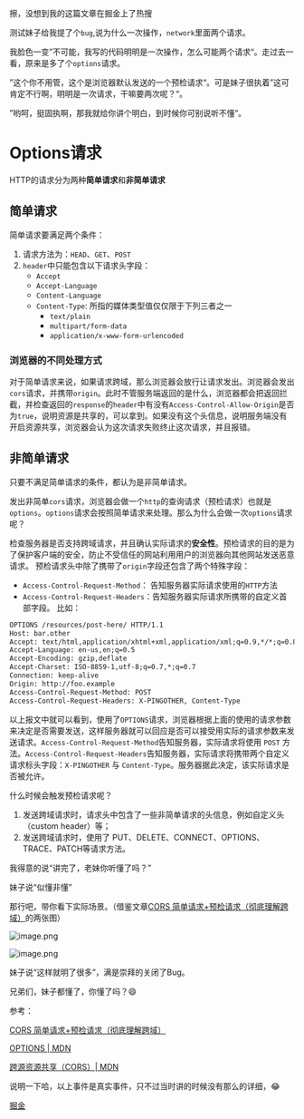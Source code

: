 擦，没想到我的这篇文章在掘金上了热搜

测试妹子给我提了个`bug`,说为什么一次操作，`network`里面两个请求。

我脸色一变”不可能，我写的代码明明是一次操作，怎么可能两个请求“。走过去一看，原来是多了个`options`请求。

”这个你不用管，这个是浏览器默认发送的一个预检请求“。可是妹子很执着”这可肯定不行啊，明明是一次请求，干嘛要两次呢？“。

”哟呵，挺固执啊，那我就给你讲个明白，到时候你可别说听不懂“。
# Options请求
HTTP的请求分为两种**简单请求**和**非简单请求**
## 简单请求
简单请求要满足两个条件：
1. 请求方法为：`HEAD`、`GET`、`POST`
2. `header`中只能包含以下请求头字段：
    - `Accept`
    - `Accept-Language`
    - `Content-Language`
    - `Content-Type`: 所指的媒体类型值仅仅限于下列三者之一
        -   `text/plain`
        -   `multipart/form-data`
        -   `application/x-www-form-urlencoded`
### 浏览器的不同处理方式
对于简单请求来说，如果请求跨域，那么浏览器会放行让请求发出。浏览器会发出`cors`请求，并携带`origin`。此时不管服务端返回的是什么，浏览器都会把返回拦截，并检查返回的`response`的`header`中有没有`Access-Control-Allow-Origin`是否为`true`，说明资源是共享的，可以拿到。如果没有这个头信息，说明服务端没有开启资源共享，浏览器会认为这次请求失败终止这次请求，并且报错。

## 非简单请求
只要不满足简单请求的条件，都认为是非简单请求。

发出非简单`cors`请求，浏览器会做一个`http`的查询请求（预检请求）也就是`options`。`options`请求会按照简单请求来处理。那么为什么会做一次`options`请求呢？

检查服务器是否支持跨域请求，并且确认实际请求的**安全性**。预检请求的目的是为了保护客户端的安全，防止不受信任的网站利用用户的浏览器向其他网站发送恶意请求。
预检请求头中除了携带了`origin`字段还包含了两个特殊字段：
- `Access-Control-Request-Method`： 告知服务器实际请求使用的`HTTP`方法
- `Access-Control-Request-Headers`：告知服务器实际请求所携带的自定义首部字段。
比如：
```html
OPTIONS /resources/post-here/ HTTP/1.1
Host: bar.other
Accept: text/html,application/xhtml+xml,application/xml;q=0.9,*/*;q=0.8
Accept-Language: en-us,en;q=0.5
Accept-Encoding: gzip,deflate
Accept-Charset: ISO-8859-1,utf-8;q=0.7,*;q=0.7
Connection: keep-alive
Origin: http://foo.example
Access-Control-Request-Method: POST
Access-Control-Request-Headers: X-PINGOTHER, Content-Type
```
以上报文中就可以看到，使用了`OPTIONS`请求，浏览器根据上面的使用的请求参数来决定是否需要发送，这样服务器就可以回应是否可以接受用实际的请求参数来发送请求。`Access-Control-Request-Method`告知服务器，实际请求将使用 `POST` 方法。`Access-Control-Request-Headers`告知服务器，实际请求将携带两个自定义请求标头字段：`X-PINGOTHER` 与 `Content-Type`。服务器据此决定，该实际请求是否被允许。

什么时候会触发预检请求呢？
1.  发送跨域请求时，请求头中包含了一些非简单请求的头信息，例如自定义头（custom header）等；
2.  发送跨域请求时，使用了 PUT、DELETE、CONNECT、OPTIONS、TRACE、PATCH等请求方法。

我得意的说“讲完了，老妹你听懂了吗？”

妹子说“似懂非懂”

那行吧，带你看下实际场景。（借鉴文章[CORS 简单请求+预检请求（彻底理解跨域）](https://github.com/amandakelake/blog/issues/62)的两张图）

![image.png](https://p1-juejin.byteimg.com/tos-cn-i-k3u1fbpfcp/67cf1327ec8649ab94342441cf4295e4~tplv-k3u1fbpfcp-watermark.image?)


![image.png](https://p6-juejin.byteimg.com/tos-cn-i-k3u1fbpfcp/758d19be3575467bb53ccd8fd225b174~tplv-k3u1fbpfcp-watermark.image?)

妹子说“这样就明了很多”，满是崇拜的关闭了Bug。

兄弟们，妹子都懂了，你懂了吗？😄

参考：

[CORS 简单请求+预检请求（彻底理解跨域）](https://github.com/amandakelake/blog/issues/62)

[OPTIONS | MDN](https://developer.mozilla.org/zh-CN/docs/Web/HTTP/Methods/OPTIONS)

[跨源资源共享（CORS）| MDN](https://developer.mozilla.org/zh-CN/docs/Web/HTTP/CORS)

说明一下哈，以上事件是真实事件，只不过当时讲的时候没有那么的详细，😂

[掘金](https://juejin.cn/post/7206264862657445947)